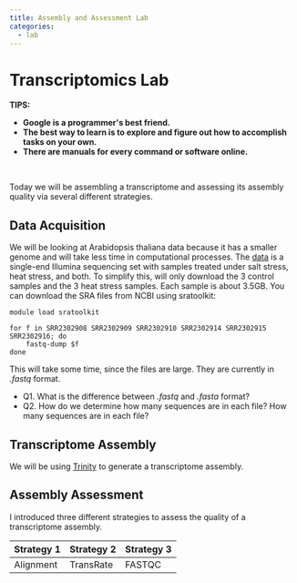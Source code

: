 ```yaml
---
title: Assembly and Assessment Lab
categories:
  - lab
---
```


# Transcriptomics Lab

**TIPS:**
* **Google is a programmer's best friend.**
* **The best way to learn is to explore and figure out how to accomplish tasks on your own.**
* **There are manuals for every command or software online.**

<br>

Today we will be assembling a transcriptome and assessing its assembly quality via several different strategies. 

## Data Acquisition

We will be looking at Arabidopsis thaliana data because it has a smaller genome and will take less time in computational processes. The [data](https://www.ncbi.nlm.nih.gov/Traces/study/?acc=SRP063471) is a single-end Illumina sequencing set with samples treated under salt stress, heat stress, and both. To simplify this, will only download the 3 control samples and the 3 heat stress samples. Each sample is about 3.5GB. You can download the SRA files from NCBI using sratoolkit:

```
module load sratoolkit

for f in SRR2302908 SRR2302909 SRR2302910 SRR2302914 SRR2302915 SRR2302916; do
	fastq-dump $f
done
```
This will take some time, since the files are large. They are currently in *.fastq* format. 

* Q1. What is the difference between *.fastq* and *.fasta* format?
* Q2. How do we determine how many sequences are in each file? How many sequences are in each file?


## Transcriptome Assembly

We will be using [Trinity](https://github.com/trinityrnaseq/trinityrnaseq/wiki) to generate a transcriptome assembly. 

## Assembly Assessment

I introduced three different strategies to assess the quality of a transcriptome assembly. 

Strategy 1 | Strategy 2 | Strategy 3
--- | --- | ---
Alignment | TransRate | FASTQC

